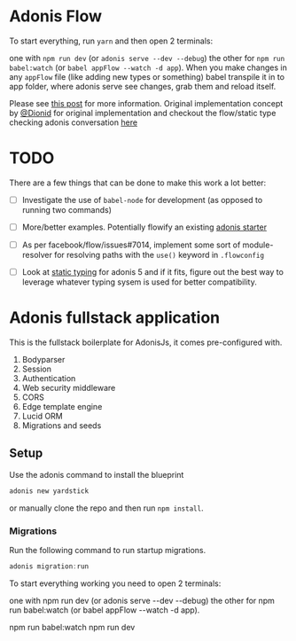 # Adonis Flow

To start everything, run `yarn` and then open 2 terminals:

one with `npm run dev` (or `adonis serve --dev --debug`)
the other for `npm run babel:watch` (or `babel appFlow --watch -d app`).
When you make changes in any `appFlow` file (like adding new types or something) babel transpile it in to app folder, where adonis serve see changes, grab them and reload itself.

Please see [this post](https://github.com/adonisjs/adonis-framework/issues/907#issuecomment-402059084) for more information. Original implementation concept by [@Dionid](https://github.com/Dionid) for original implementation and checkout the flow/static type checking adonis conversation [here](https://github.com/adonisjs/discussion/issues/65)

# TODO 

There are a few things that can be done to make this work a lot better:

- [ ] Investigate the use of `babel-node` for development (as opposed to running two commands)
- [ ] More/better examples. Potentially flowify an existing [adonis starter](https://github.com/ahmadarif/adonis4)
- [ ] As per facebook/flow/issues#7014, implement some sort of module-resolver for resolving paths with the `use()` keyword in `.flowconfig`
- [ ] Look at [static typing](https://github.com/adonisjs/discussion/issues/65) for adonis 5 and if it fits, figure out the best way to leverage whatever typing sysem is used for better compatibility.


# Adonis fullstack application

This is the fullstack boilerplate for AdonisJs, it comes pre-configured with.

1. Bodyparser
2. Session
3. Authentication
4. Web security middleware
5. CORS
6. Edge template engine
7. Lucid ORM
8. Migrations and seeds

## Setup

Use the adonis command to install the blueprint

```bash
adonis new yardstick
```

or manually clone the repo and then run `npm install`.


### Migrations

Run the following command to run startup migrations.

```js
adonis migration:run
```

To start everything working you need to open 2 terminals:

one with npm run dev (or adonis serve --dev --debug)
the other for npm run babel:watch (or babel appFlow --watch -d app).


npm run babel:watch
npm run dev

